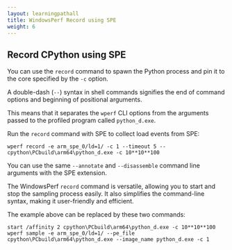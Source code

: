 ```yaml
---
layout: learningpathall
title: WindowsPerf Record using SPE 
weight: 6
---
```


## Record CPython using SPE

You can use the `record` command to spawn the Python process and pin it to the core specified by the `-c` option. 

A double-dash (`--`) syntax in shell commands signifies the end of command options and beginning of positional arguments. 

This means that it separates the `wperf` CLI options from the arguments passed to the profiled program called `python_d.exe`. 

Run the `record` command with SPE to collect load events from SPE:

```console
wperf record -e arm_spe_0/ld=1/ -c 1 --timeout 5 -- cpython\PCbuild\arm64\python_d.exe -c 10**10**100
```

You can use the same `--annotate` and `--disassemble` command line arguments with the SPE extension.

The WindowsPerf `record` command is versatile, allowing you to start and stop the sampling process easily. It also simplifies the command-line syntax, making it user-friendly and efficient.

The example above can be replaced by these two commands:

```console
start /affinity 2 cpython\PCbuild\arm64\python_d.exe -c 10**10**100
wperf sample -e arm_spe_0/ld=1/ --pe_file cpython\PCbuild\arm64\python_d.exe --image_name python_d.exe -c 1
```


